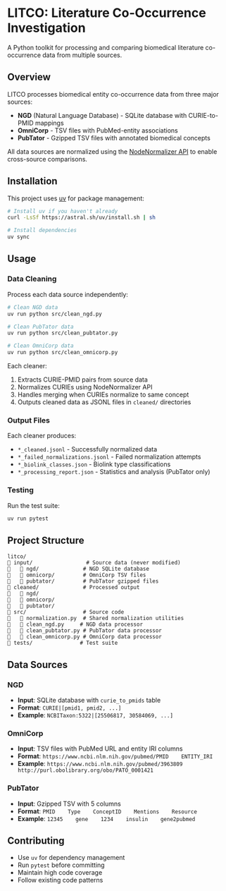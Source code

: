 # LITCO: Literature Co-Occurrence Investigation

A Python toolkit for processing and comparing biomedical literature co-occurrence data from multiple sources.

## Overview

LITCO processes biomedical entity co-occurrence data from three major sources:
- **NGD** (Natural Language Database) - SQLite database with CURIE-to-PMID mappings
- **OmniCorp** - TSV files with PubMed-entity associations
- **PubTator** - Gzipped TSV files with annotated biomedical concepts

All data sources are normalized using the [NodeNormalizer API](https://nodenormalization-dev.apps.renci.org/docs) to enable cross-source comparisons.

## Installation

This project uses [uv](https://github.com/astral-sh/uv) for package management:

```bash
# Install uv if you haven't already
curl -LsSf https://astral.sh/uv/install.sh | sh

# Install dependencies
uv sync
```

## Usage

### Data Cleaning

Process each data source independently:

```bash
# Clean NGD data
uv run python src/clean_ngd.py

# Clean PubTator data  
uv run python src/clean_pubtator.py

# Clean OmniCorp data
uv run python src/clean_omnicorp.py
```

Each cleaner:
1. Extracts CURIE-PMID pairs from source data
2. Normalizes CURIEs using NodeNormalizer API
3. Handles merging when CURIEs normalize to same concept
4. Outputs cleaned data as JSONL files in `cleaned/` directories

### Output Files

Each cleaner produces:
- `*_cleaned.jsonl` - Successfully normalized data
- `*_failed_normalizations.jsonl` - Failed normalization attempts
- `*_biolink_classes.json` - Biolink type classifications
- `*_processing_report.json` - Statistics and analysis (PubTator only)

### Testing

Run the test suite:

```bash
uv run pytest
```

## Project Structure

```
litco/
   input/                 # Source data (never modified)
      ngd/              # NGD SQLite database
      omnicorp/         # OmniCorp TSV files
      pubtator/         # PubTator gzipped files
   cleaned/              # Processed output
      ngd/
      omnicorp/
      pubtator/
   src/                  # Source code
      normalization.py  # Shared normalization utilities
      clean_ngd.py     # NGD data processor
      clean_pubtator.py # PubTator data processor
      clean_omnicorp.py # OmniCorp data processor
   tests/               # Test suite
```

## Data Sources

### NGD
- **Input**: SQLite database with `curie_to_pmids` table
- **Format**: `CURIE|[pmid1, pmid2, ...]`
- **Example**: `NCBITaxon:5322|[25506817, 30584069, ...]`

### OmniCorp  
- **Input**: TSV files with PubMed URL and entity IRI columns
- **Format**: `https://www.ncbi.nlm.nih.gov/pubmed/PMID    ENTITY_IRI`
- **Example**: `https://www.ncbi.nlm.nih.gov/pubmed/3963809    http://purl.obolibrary.org/obo/PATO_0001421`

### PubTator
- **Input**: Gzipped TSV with 5 columns
- **Format**: `PMID    Type    ConceptID    Mentions    Resource`
- **Example**: `12345    gene    1234    insulin    gene2pubmed`

## Contributing

- Use `uv` for dependency management
- Run `pytest` before committing
- Maintain high code coverage
- Follow existing code patterns